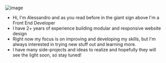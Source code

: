 ![image](https://user-images.githubusercontent.com/29387855/169050056-2116b010-f799-44bb-a839-abc41e1a2f05.png)

- Hi, I'm Alessandro and as you read before in the giant sign above I'm a Front End Developer
- I have 2+ years of experience building modular and responsive website design
- Right now my focus is on improving and developing my skills, but I'm always interested in trying new stuff out and learning more. <br />
- I have many side-projects and ideas to realize and hopefully they will see the light soon, so stay tuned! <br />
